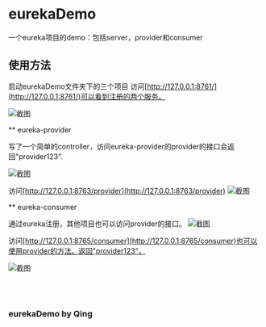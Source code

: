 # eurekaDemo

一个eureka项目的demo：包括server，provider和consumer

## 使用方法

启动eurekaDemo文件夹下的三个项目
访问[http://127.0.0.1:8761/](http://127.0.0.1:8761/)可以看到注册的两个服务。

![截图](attachment:270055e3b99bbf17fd78549e068f4d1c)

** eureka-provider 

写了一个简单的controller，访问eureka-provider的provider的接口会返回"provider123".

![截图](attachment:33c2887a778447c7bb9bb8914a8565d1)

访问[http://127.0.0.1:8763/provider](http://127.0.0.1:8763/provider)
![截图](attachment:a75c48221d1f6f56fc18bbdb70c8ff7d)

** eureka-consumer

通过eureka注册，其他项目也可以访问provider的接口。
![截图](attachment:aa2a21d13b870f574cc695d8d54673d4)

访问[http://127.0.0.1:8765/consumer](http://127.0.0.1:8765/consumer)也可以使用provider的方法。返回"provider123"。

![截图](attachment:215b9dd373c9edd9cc6cb6ec8aa4d0e9)

<br/>

<br/>

### eurekaDemo by Qing